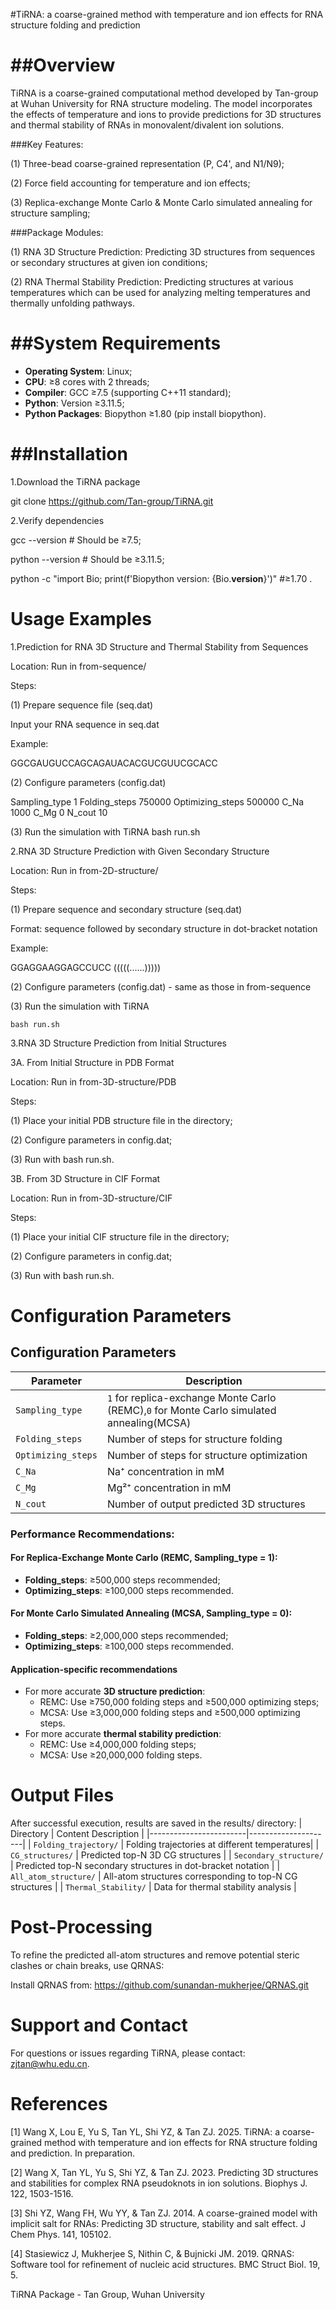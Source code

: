 ﻿#TiRNA: a coarse-grained method with temperature and ion effects for RNA structure folding and prediction

##Overview
================================================================

TiRNA is a coarse-grained computational method developed by Tan-group at Wuhan University for RNA structure modeling. The model incorporates the effects of temperature and ions to provide predictions for 3D structures and thermal stability of RNAs in monovalent/divalent ion solutions.

###Key Features:

(1) Three-bead coarse-grained representation (P, C4', and N1/N9);

(2) Force field accounting for temperature and ion effects;

(3) Replica-exchange Monte Carlo & Monte Carlo simulated annealing for structure sampling;



###Package Modules:

(1) RNA 3D Structure Prediction: Predicting 3D structures from sequences or secondary structures at given ion conditions;

(2) RNA Thermal Stability Prediction: Predicting structures at various temperatures which can be used for analyzing melting temperatures and thermally unfolding pathways.



##System Requirements
================================================================
- **Operating System**: Linux;
- **CPU**: ≥8 cores with 2 threads;
- **Compiler**: GCC ≥7.5 (supporting C++11 standard);
- **Python**: Version ≥3.11.5;
- **Python Packages**: Biopython ≥1.80 (pip install biopython).



##Installation
================================================================

1.Download the TiRNA package

  git clone https://github.com/Tan-group/TiRNA.git


2.Verify dependencies

  gcc --version  # Should be ≥7.5;

  python --version  # Should be ≥3.11.5;

  python -c "import Bio; print(f'Biopython version: {Bio.__version__}')" #≥1.70 .


Usage Examples
================================================================

1.Prediction for RNA 3D Structure and Thermal Stability from Sequences 

Location: Run in from-sequence/

Steps:

(1) Prepare sequence file (seq.dat)  

 Input your RNA sequence in seq.dat

 Example:

GGCGAUGUCCAGCAGAUACACGUCGUUCGCACC

(2) Configure parameters (config.dat)

Sampling_type 1
Folding_steps 750000
Optimizing_steps 500000
C_Na 1000
C_Mg 0
N_cout 10

(3) Run the simulation with TiRNA
    bash run.sh



2.RNA 3D Structure Prediction with Given Secondary Structure

  Location: Run in from-2D-structure/

Steps:

(1) Prepare sequence and secondary structure (seq.dat)
 
 Format: sequence followed by secondary structure in dot-bracket notation
 
 Example:

GGAGGAAGGAGCCUCC
(((((......)))))

(2) Configure parameters (config.dat) - same as those in from-sequence

(3) Run the simulation with TiRNA

    bash run.sh


3.RNA 3D Structure Prediction from Initial Structures


3A. From Initial Structure in PDB Format

Location: Run in from-3D-structure/PDB

Steps:

(1) Place your initial PDB structure file in the directory;

(2) Configure parameters in config.dat;

(3) Run with bash run.sh.


3B. From 3D Structure in CIF Format 

Location: Run in from-3D-structure/CIF

Steps:

(1) Place your initial CIF structure file in the directory;

(2) Configure parameters in config.dat;

(3) Run with bash run.sh.
    
    
    
    

Configuration Parameters
================================================================

## Configuration Parameters

| Parameter         | Description |
|-------------------|-------------|
| `Sampling_type`   | `1` for replica-exchange Monte Carlo (REMC),`0` for Monte Carlo simulated annealing(MCSA) |
| `Folding_steps`   | Number of steps for structure folding |
| `Optimizing_steps`| Number of steps for structure optimization |
| `C_Na`            | Na⁺ concentration in mM |
| `C_Mg`            | Mg²⁺ concentration in mM |
| `N_cout`          | Number of output predicted 3D structures |

### Performance Recommendations:

#### For Replica-Exchange Monte Carlo (REMC, Sampling_type = 1):
- **Folding_steps**: ≥500,000 steps recommended;
- **Optimizing_steps**: ≥100,000 steps recommended.

#### For Monte Carlo Simulated Annealing (MCSA, Sampling_type = 0):
- **Folding_steps**: ≥2,000,000 steps recommended;
- **Optimizing_steps**: ≥100,000 steps recommended.

#### Application-specific recommendations
- For more accurate **3D structure prediction**: 
  - REMC: Use ≥750,000 folding steps and ≥500,000 optimizing steps;
  - MCSA: Use ≥3,000,000 folding steps and ≥500,000 optimizing steps.
- For more accurate **thermal stability prediction**: 
  - REMC: Use ≥4,000,000 folding steps;
  - MCSA: Use ≥20,000,000 folding steps.
    
    
    

Output Files
================================================================

After successful execution, results are saved in the results/ directory:
| Directory              | Content Description |
|------------------------|---------------------|
| `Folding_trajectory/` | Folding trajectories at different temperatures|
| `CG_structures/` | Predicted top-N 3D CG structures |
| `Secondary_structure/` | Predicted top-N secondary structures in dot-bracket notation |
| `All_atom_structure/`  | All-atom structures corresponding to top-N CG structures |
| `Thermal_Stability/`   | Data for thermal stability analysis |




Post-Processing
================================================================

To refine the predicted all-atom structures and remove potential steric clashes or chain breaks, use QRNAS:

Install QRNAS from: https://github.com/sunandan-mukherjee/QRNAS.git




Support and Contact
================================================================

For questions or issues regarding TiRNA, please contact: zjtan@whu.edu.cn.



References
================================================================

[1] Wang X, Lou E, Yu S, Tan YL, Shi YZ, & Tan ZJ. 2025. TiRNA: a coarse-grained method with temperature and ion effects for RNA structure folding and prediction. In preparation.

[2] Wang X, Tan YL, Yu S, Shi YZ, & Tan ZJ. 2023. Predicting 3D structures and stabilities for complex RNA pseudoknots in ion solutions. Biophys J. 122, 1503-1516.

[3] Shi YZ, Wang FH, Wu YY, & Tan ZJ. 2014. A coarse-grained model with implicit salt for RNAs: Predicting 3D structure, stability and salt effect. J Chem Phys. 141, 105102.

[4] Stasiewicz J, Mukherjee S, Nithin C, & Bujnicki JM. 2019. QRNAS: Software tool for refinement of nucleic acid structures. BMC Struct Biol. 19, 5.

TiRNA Package - Tan Group, Wuhan University


